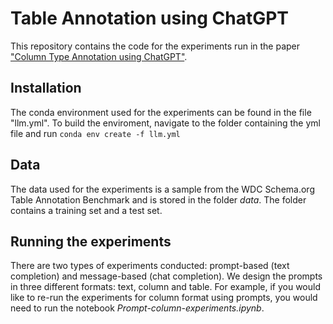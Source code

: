 # Table Annotation using ChatGPT
This repository contains the code for the experiments run in the paper <a href="https://arxiv.org/abs/2306.00745">"Column Type Annotation using ChatGPT"</a>.

## Installation

The conda environment used for the experiments can be found in the file "llm.yml". To build the enviroment, navigate to the folder containing the yml file and run ```conda env create -f llm.yml```

## Data

The data used for the experiments is a sample from the WDC Schema.org Table Annotation Benchmark and is stored in the folder *data*. The folder contains a training set and a test set.

## Running the experiments

There are two types of experiments conducted: prompt-based (text completion) and message-based (chat completion). We design the prompts in three different formats: text, column and table. For example, if you would like to re-run the experiments for column format using prompts, you would need to run the notebook *Prompt-column-experiments.ipynb*.